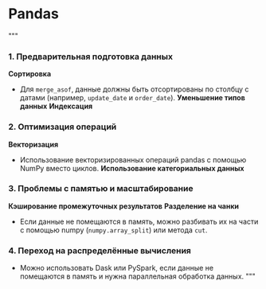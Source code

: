 # Pandas
"""
### 1. Предварительная подготовка данных
**Сортировка**
   - Для `merge_asof`, данные должны быть отсортированы по столбцу с датами (например, `update_date` и `order_date`).
**Уменьшение типов данных**
**Индексация**

### 2. Оптимизация операций
**Векторизация**
   - Использование векторизированных операций pandas с помощью NumPy вместо циклов.
**Использование категориальных данных**

### 3. Проблемы с памятью и масштабирование 
**Кэширование промежуточных результатов**
**Разделение на чанки**
   - Если данные не помещаются в память, можно разбивать их на части с помощью numpy (`numpy.array_split`) или метода `cut`.

### 4. Переход на распределённые вычисления
   - Можно использовать Dask или PySpark, если данные не помещаются в память и нужна параллельная обработка данных.
"""
